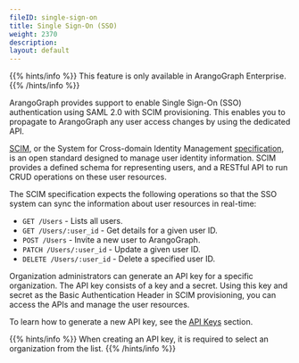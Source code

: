 ```yaml
---
fileID: single-sign-on
title: Single Sign-On (SSO)
weight: 2370
description: 
layout: default
---
```

{{% hints/info %}}
This feature is only available in ArangoGraph Enterprise.
{{% /hints/info %}}

ArangoGraph provides support to enable Single Sign-On (SSO) authentication using
SAML 2.0 with SCIM provisioning. This enables you to propagate to ArangoGraph any
user access changes by using the dedicated API.

[SCIM](https://www.rfc-editor.org/rfc/rfc7644), or the System
for Cross-domain Identity Management [specification](http://www.simplecloud.info/),
is an open standard designed to manage user identity information.
SCIM provides a defined schema for representing users, and a RESTful
API to run CRUD operations on these user resources.

The SCIM specification expects the following operations so that the SSO system
can sync the information about user resources in real-time:

- `GET /Users` - Lists all users.
- `GET /Users/:user_id` - Get details for a given user ID.
- `POST /Users` - Invite a new user to ArangoGraph.
- `PATCH /Users/:user_id` - Update a given user ID.
- `DELETE /Users/:user_id` - Delete a specified user ID.

Organization administrators can generate an API key for a specific organization.
The API key consists of a key and a secret. Using this key and secret as the
Basic Authentication Header in SCIM provisioning, you can access the APIs and
manage the user resources.

To learn how to generate a new API key, see the [API Keys](../my-account#api-keys) section.

{{% hints/info %}}
When creating an API key, it is required to select an organization from the
list.
{{% /hints/info %}}